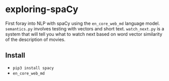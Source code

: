 # exploring-spaCy
First foray into NLP with spaCy using the `en_core_web_md` language model. `semantics.py` involves testing with vectors and short text. `watch_next.py` is a system that will tell you what to watch next based on word vector similarity of the description of movies.

## Install
- `pip3 install spacy`
- `en_core_web_md`
